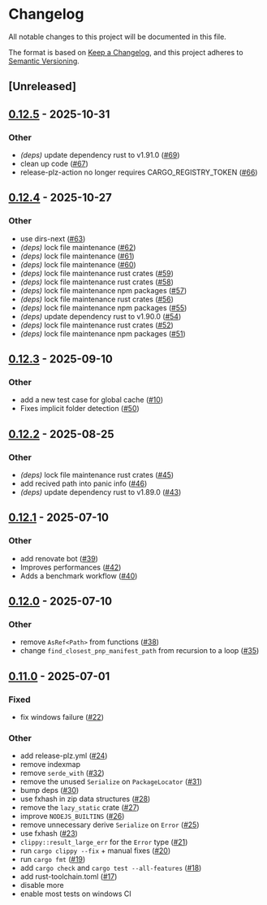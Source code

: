 # Changelog

All notable changes to this project will be documented in this file.

The format is based on [Keep a Changelog](https://keepachangelog.com/en/1.0.0/),
and this project adheres to [Semantic Versioning](https://semver.org/spec/v2.0.0.html).

## [Unreleased]

## [0.12.5](https://github.com/yarnpkg/pnp-rs/compare/v0.12.4...v0.12.5) - 2025-10-31

### Other

- *(deps)* update dependency rust to v1.91.0 ([#69](https://github.com/yarnpkg/pnp-rs/pull/69))
- clean up code ([#67](https://github.com/yarnpkg/pnp-rs/pull/67))
- release-plz-action no longer requires CARGO_REGISTRY_TOKEN ([#66](https://github.com/yarnpkg/pnp-rs/pull/66))

## [0.12.4](https://github.com/yarnpkg/pnp-rs/compare/v0.12.3...v0.12.4) - 2025-10-27

### Other

- use dirs-next ([#63](https://github.com/yarnpkg/pnp-rs/pull/63))
- *(deps)* lock file maintenance ([#62](https://github.com/yarnpkg/pnp-rs/pull/62))
- *(deps)* lock file maintenance ([#61](https://github.com/yarnpkg/pnp-rs/pull/61))
- *(deps)* lock file maintenance ([#60](https://github.com/yarnpkg/pnp-rs/pull/60))
- *(deps)* lock file maintenance rust crates ([#59](https://github.com/yarnpkg/pnp-rs/pull/59))
- *(deps)* lock file maintenance rust crates ([#58](https://github.com/yarnpkg/pnp-rs/pull/58))
- *(deps)* lock file maintenance npm packages ([#57](https://github.com/yarnpkg/pnp-rs/pull/57))
- *(deps)* lock file maintenance rust crates ([#56](https://github.com/yarnpkg/pnp-rs/pull/56))
- *(deps)* lock file maintenance npm packages ([#55](https://github.com/yarnpkg/pnp-rs/pull/55))
- *(deps)* update dependency rust to v1.90.0 ([#54](https://github.com/yarnpkg/pnp-rs/pull/54))
- *(deps)* lock file maintenance rust crates ([#52](https://github.com/yarnpkg/pnp-rs/pull/52))
- *(deps)* lock file maintenance npm packages ([#51](https://github.com/yarnpkg/pnp-rs/pull/51))

## [0.12.3](https://github.com/yarnpkg/pnp-rs/compare/v0.12.2...v0.12.3) - 2025-09-10

### Other

- add a new test case for global cache ([#10](https://github.com/yarnpkg/pnp-rs/pull/10))
- Fixes implicit folder detection ([#50](https://github.com/yarnpkg/pnp-rs/pull/50))

## [0.12.2](https://github.com/yarnpkg/pnp-rs/compare/v0.12.1...v0.12.2) - 2025-08-25

### Other

- *(deps)* lock file maintenance rust crates ([#45](https://github.com/yarnpkg/pnp-rs/pull/45))
- add recived path into panic info ([#46](https://github.com/yarnpkg/pnp-rs/pull/46))
- *(deps)* update dependency rust to v1.89.0 ([#43](https://github.com/yarnpkg/pnp-rs/pull/43))

## [0.12.1](https://github.com/yarnpkg/pnp-rs/compare/v0.12.0...v0.12.1) - 2025-07-10

### Other

- add renovate bot ([#39](https://github.com/yarnpkg/pnp-rs/pull/39))
- Improves performances ([#42](https://github.com/yarnpkg/pnp-rs/pull/42))
- Adds a benchmark workflow ([#40](https://github.com/yarnpkg/pnp-rs/pull/40))

## [0.12.0](https://github.com/yarnpkg/pnp-rs/compare/v0.11.0...v0.12.0) - 2025-07-10

### Other

- remove `AsRef<Path>` from functions ([#38](https://github.com/yarnpkg/pnp-rs/pull/38))
- change `find_closest_pnp_manifest_path` from recursion to a loop ([#35](https://github.com/yarnpkg/pnp-rs/pull/35))

## [0.11.0](https://github.com/yarnpkg/pnp-rs/compare/v0.10.0...v0.11.0) - 2025-07-01

### Fixed

- fix windows failure ([#22](https://github.com/yarnpkg/pnp-rs/pull/22))

### Other

- add release-plz.yml ([#24](https://github.com/yarnpkg/pnp-rs/pull/24))
- remove indexmap
- remove `serde_with` ([#32](https://github.com/yarnpkg/pnp-rs/pull/32))
- remove the unused `Serialize` on `PackageLocator` ([#31](https://github.com/yarnpkg/pnp-rs/pull/31))
- bump deps ([#30](https://github.com/yarnpkg/pnp-rs/pull/30))
- use fxhash in zip data structures ([#28](https://github.com/yarnpkg/pnp-rs/pull/28))
- remove the `lazy_static` crate ([#27](https://github.com/yarnpkg/pnp-rs/pull/27))
- improve `NODEJS_BUILTINS` ([#26](https://github.com/yarnpkg/pnp-rs/pull/26))
- remove unnecessary derive `Serialize` on `Error` ([#25](https://github.com/yarnpkg/pnp-rs/pull/25))
- use fxhash ([#23](https://github.com/yarnpkg/pnp-rs/pull/23))
- `clippy::result_large_err` for the `Error` type ([#21](https://github.com/yarnpkg/pnp-rs/pull/21))
- run `cargo clippy --fix` + manual fixes ([#20](https://github.com/yarnpkg/pnp-rs/pull/20))
- run `cargo fmt` ([#19](https://github.com/yarnpkg/pnp-rs/pull/19))
- add `cargo check` and `cargo test --all-features` ([#18](https://github.com/yarnpkg/pnp-rs/pull/18))
- add rust-toolchain.toml ([#17](https://github.com/yarnpkg/pnp-rs/pull/17))
- disable more
- enable most tests on windows CI
